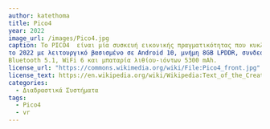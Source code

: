 ```yaml
---
author: katethoma
title: Pico4 
year: 2022
image_url: /images/Pico4.jpg
caption: Το PICO4  είναι μία συσκευή εικονικής πραγματικότητας που κυκλοφόρησε
το 2022 με λειτουργικό βασισμένο σε Android 10, μνήμη 8GB LPDDR, συνδεσιμότητα: USB-C,
Bluetooth 5.1, WiFi 6 και μπαταρία λιθίου-ιόντων 5300 mAh.
license_url: "https://commons.wikimedia.org/wiki/File:Pico4_front.jpg"
license_text: https://en.wikipedia.org/wiki/Wikipedia:Text_of_the_Creative_Commons_Attribution-ShareAlike_3.0_Unported_License
categories:
  - Διαδραστικά Συστήματα
tags:
  - Pico4
  - vr
---
```

